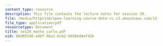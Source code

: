 ```yaml
---
content_type: resource
description: This file contains the lecture notes for session 20.
file: /media/https%3A/open-learning-course-data-rc.s3.amazonaws.com/15-066j-system-optimization-and-analysis-for-manufacturing-summer-2003/66d05546a4bf9ba1bcb2b658ed4af42b_ses20_monte_carlo.pdf
file_type: application/pdf
resourcetype: Document
title: ses20_monte_carlo.pdf
uid: 66d05546-a4bf-9ba1-bcb2-b658ed4af42b
---
```

